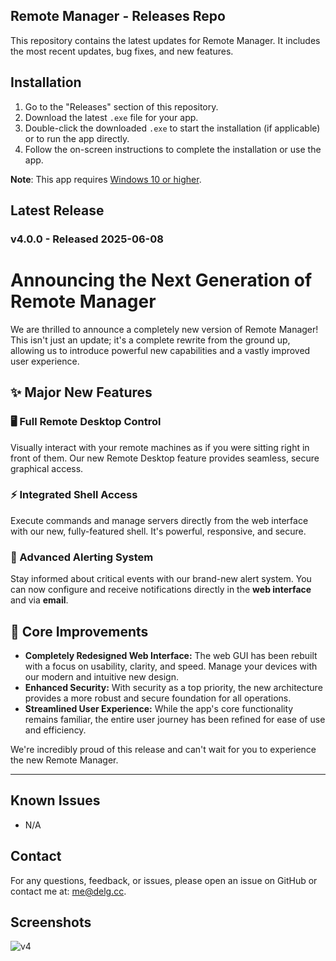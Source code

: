 ## Remote Manager - Releases Repo

This repository contains the latest updates for Remote Manager. It includes the most recent updates, bug fixes, and new features.

## Installation

1.  Go to the "Releases" section of this repository.
2.  Download the latest `.exe` file for your app.
3.  Double-click the downloaded `.exe` to start the installation (if applicable) or to run the app directly.
4.  Follow the on-screen instructions to complete the installation or use the app.

**Note**: This app requires [Windows 10 or higher](https://www.microsoft.com/en-us/windows/get-windows-10).

## Latest Release

### v4.0.0 - Released 2025-06-08

# Announcing the Next Generation of Remote Manager

We are thrilled to announce a completely new version of Remote Manager! This isn't just an update; it's a complete rewrite from the ground up, allowing us to introduce powerful new capabilities and a vastly improved user experience.

## ✨ Major New Features

### 🖥️ Full Remote Desktop Control
Visually interact with your remote machines as if you were sitting right in front of them. Our new Remote Desktop feature provides seamless, secure graphical access.

### ⚡ Integrated Shell Access
Execute commands and manage servers directly from the web interface with our new, fully-featured shell. It's powerful, responsive, and secure.

### 🔔 Advanced Alerting System
Stay informed about critical events with our brand-new alert system. You can now configure and receive notifications directly in the **web interface** and via **email**.

## 🚀 Core Improvements

*   **Completely Redesigned Web Interface:** The web GUI has been rebuilt with a focus on usability, clarity, and speed. Manage your devices with our modern and intuitive new design.
*   **Enhanced Security:** With security as a top priority, the new architecture provides a more robust and secure foundation for all operations.
*   **Streamlined User Experience:** While the app's core functionality remains familiar, the entire user journey has been refined for ease of use and efficiency.

We're incredibly proud of this release and can't wait for you to experience the new Remote Manager.

---

## Known Issues

-   N/A

## Contact

For any questions, feedback, or issues, please open an issue on GitHub or contact me at: [me@delg.cc](mailto:me@delg.dev).

## Screenshots

![v4](https://i.ibb.co/8n3hg53G/Screenshot-1.png)

